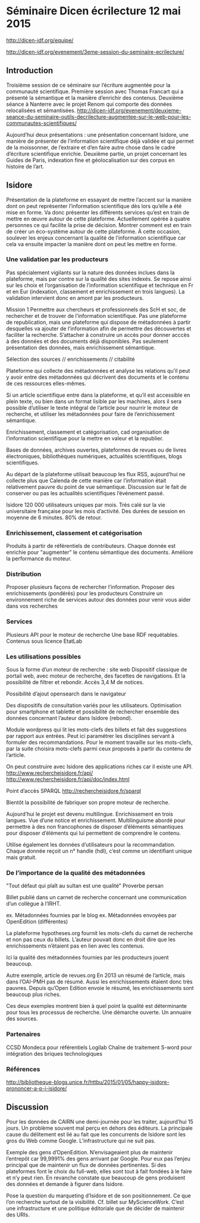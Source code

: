 # Séminaire Dicen écrilecture 12 mai 2015

http://dicen-idf.org/equipe/

http://dicen-idf.org/evenement/3eme-session-du-seminaire-ecrilecture/

## Introduction

Troisième session de ce séminaire sur l’écriture augmentée pour la communauté scientifique. Première session avec Thomas Francart qui a présenté la sémantique et la manière d’enrichir des contenus. Deuxième séance à Nanterre avec le projet Renom qui comporte des données relocalisées et sémantisées.
http://dicen-idf.org/evenement/deuxieme-seance-du-seminaire-outils-decrilecture-augmentee-sur-le-web-pour-les-communautes-scientifiques/

Aujourd’hui deux présentations : une présentation concernant Isidore, une manière de présenter de l’information scientifique déjà validée et qui permet de la moissonner, de l’extraire et d’en faire autre chose dans le cadre d’écriture scientifique enrichie. Deuxième partie, un projet concernant les Guides de Paris, indexation fine et géolocalisation sur des corpus en histoire de l’art.

## Isidore

Présentation de la plateforme en essayant de mettre l’accent sur la manière dont on peut représenter l’information scientifique dès lors qu’elle a été mise en forme. Va donc présenter les différents services qu’est en train de mettre en œuvre autour de cette plateforme. Actuellement opérée à quatre personnes ce qui facilite la prise de décision. Montrer comment est en train de créer un éco-système autour de cette plateforme. À cette occasion, soulever les enjeux concernant la qualité de l’information scientifique car cela va ensuite impacter la manière dont on peut les mettre en forme.

### Une validation par les producteurs

Pas spécialement vigilants sur la nature des données inclues dans la plateforme, mais par contre sur la qualité des sites indexés. Se repose ainsi sur les choix et l’organisation de l’information scientifique et technique en Fr et en Eur (indexation, classement et enrichissement en trois langues). La validation intervient donc en amont par les producteurs.

Mission 1
Permettre aux chercheurs et professionnels des ScH et soc, de rechercher et de trouver de l’information scientifique. Pas une plateforme de republication, mais une plateforme qui dispose de métadonnées à partir desquelles va ajouter de l’information afin de permettre des découvertes et faciliter la recherche.
S’attacher à construire un accès pour donner acccès à des données et des documents déjà disponibles. Pas seulement présentation des données, mais enrichissement sémantique.

Sélection des sources // enrichissements // citabilité

Plateforme qui collecte des métadonnées et analyse les relations qu’il peut y avoir entre des métadonnées qui décrivent des documents et le contenu de ces ressources elles-mêmes.

Si un article scientifique entre dans la plateforme, et qu’il est accessible en plein texte, ou bien dans un format lisible par les machines, alors il sera possible d’utiliser le texte intégral de l’article pour nourrir le moteur de recherche, et utiliser les métadonnées pour faire de l’enrichissement sémantique.

Enrichissement, classement et catégorisation, cad organisation de l’information scientifique pour la mettre en valeur et la republier.

Bases de données, archives ouvertes, plateformes de revues ou de livres électroniques, bibliothèques numériques, actualités scientifiques, blogs scientifiques.

Au départ de la plateforme utilisait beaucoup les flux RSS, aujourd’hui ne collecte plus que Calenda de cette manière car l’information était relativement pauvre du point de vue sémantique. Discussion sur le fait de conserver ou pas les actualités scientifiques l’événement passé.

Isidore 120 000 utilisateurs uniques par mois. Très calé sur la vie universitaire française pour les mois d’activité. Des durées de session en moyenne de 6 minutes. 80% de retour.

### Enrichissement, classement et catégorisation

Produits à partir de référentiels de contributeurs. Chaque donnée est enrichie pour "augmenter" le contenu sémantique des documents. Améliore la performance du moteur.

### Distribution

Proposer plusieurs façons de rechercher l’information.
Proposer des enrichissements (pondérés) pour les producteurs
Construire un environnement riche de services autour des données pour venir vous aider dans vos recherches

### Services

Plusieurs API pour le moteur de recherche
Une base RDF requétables.
Contenus sous licence EtatLab


### Les utilisations possibles

Sous la forme d’un moteur de recherche : site web
Dispositif classique de portail web, avec moteur de recherche, des facettes de navigations. Et la possibilité de filtrer et rebondir.
Accès 3,4 M de notices.

Possibilité d’ajout opensearch dans le navigateur

Des dispositifs de consultation variés pour les utilisateurs.
Optimisation pour smartphone et tablette et possibilité de rechercher ensemble des données concernant l’auteur dans Isidore (rebond).

Module wordpress qui lit les mots-clefs des billets et fait des suggestions par rapport aux entrées. Peut ici paramétrer les disciplines servant à formuler des recommandations.
Pour le moment travaille sur les mots-clefs, par la suite choisira mots-clefs parmi ceux proposés à partir du contenu de l’article.

On peut construire avec Isidore des applications riches car il existe une API.
http://www.rechercheisidore.fr/api/
http://www.rechercheisidore.fr/api/doc/index.html

Point d’accès SPARQL
http://rechercheisidore.fr/sparql

Bientôt la possibilité de fabriquer son propre moteur de recherche.

Aujourd’hui le projet est devenu multilingue. Enrichissement en trois langues.
Vue d’une notice et enrichissement.
Multilinguisme abordé pour permettre à des non francophones de disposer d’éléments sémantiques pour disposer d’éléments qui lui permettent de comprendre le contenu.

Utilise également les données d’utilisateurs pour la recommandation. Chaque donnée reçoit un n° handle (hdl), c’est comme un identifiant unique mais gratuit.


### De l’importance de la qualité des métadonnées

"Tout défaut qui plaît au sultan est une qualité"
Proverbe persan

Billet publié dans un carnet de recherche concernant une communication d’un collègue à l’IRHT.

ex. Métadonnées fournies par le blog
ex. Métadonnées envoyées par OpenEdition (différentes)

La plateforme hypotheses.org fournit les mots-clefs du carnet de recherche et non pas ceux du billets. L’auteur pouvait donc en droit dire que les enrichissements n’étaient pas en lien avec les contenus.

Ici la qualité des métadonnées fournies par les producteurs jouent beaucoup.

Autre exemple, article de revues.org
En 2013 un résumé de l’article, mais dans l’OAI-PMH pas de résumé. Aussi les enrichissements étaient donc très pauvres. Depuis qu’Open Edition envoie le résumé, les enrichissements sont beaucoup plus riches.

Ces deux exemples montrent bien à quel point la qualité est déterminante pour tous les processus de recherche.
Une démarche ouverte. Un annuaire des sources.


### Partenaires

CCSD
Mondeca pour référentiels
Logilab Chaîne de traitement
S-word pour intégration des briques technologiques

### Références

http://bibliotheque-blogs.unice.fr/httbu/2015/01/05/happy-isidore-prononcer-a-p-i-isidore/

## Discussion

Pour les données de CAIRN une demi-journée pour les traiter, aujourd’hui 15 jours.
Un problème souvent mal perçu en dehors des éditeurs. La principale cause du délitement est lié au fait que les concurrents de Isidore sont les gros du Web comme Google. L’infrastructure qui ne suit pas.

Exemple des gens d’OpenEdition. N’envisageaient plus de maintenir l’entrepôt car 99,9991% des gens arrivant par Google. Pour eux pas l’enjeu principal que de maintenir un flux de données pertinentes.
Si des plateformes font le choix du full-web, elles sont tout à fait fondées à le faire et n’y peut rien. En revanche constate que beaucoup de gens produisent des données et demande à figurer dans Isidore.

Pose la question du marqueting d’Isidore et de son positionnement. Ce que l’on recherche surtout de la visibilité.
Cf. billet sur MyScienceWork.
C’est une infrastructure et une politique éditoriale que de décider de maintenir des URIs.
